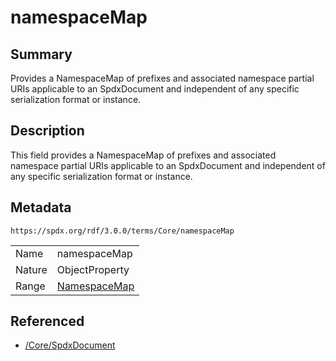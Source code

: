 <!-- Automatically generated by spec-parser v2.3.0 on 2024-07-16T15:00:52.540788+00:00 -->
<!-- SPDX-License-Identifier: Community-Spec-1.0 -->

# namespaceMap

## Summary

Provides a NamespaceMap of prefixes and associated namespace partial URIs applicable to an SpdxDocument and independent of any specific serialization format or instance.


## Description

This field provides a NamespaceMap of prefixes and associated namespace partial URIs applicable to an SpdxDocument and independent of any specific serialization format or instance.


## Metadata

`https://spdx.org/rdf/3.0.0/terms/Core/namespaceMap`


| | |
|---|---|
| Name | namespaceMap |
| Nature | ObjectProperty |
| Range | [NamespaceMap](../Classes/NamespaceMap.md) |




## Referenced

- [/Core/SpdxDocument](../../Core/Classes/SpdxDocument.md)

